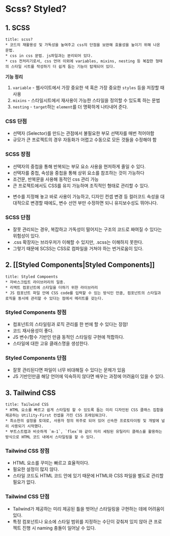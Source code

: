 # Scss? Styled?

## 1. SCSS

```ad-note
title: scss?
* 코드의 재활용성 및 가독성을 높여주고 css의 단점을 보완해 효율성을 높이기 위해 나온 문법.
* css in css 문법. js파일과는 분리되어 있다.
* css 전처리기로서, css 언어 이외에 variables, mixins, nesting 등 복잡한 형태의 스타일 시트를 작성하기 더 쉽게 돕는 기능이 탑재되어 있다.
```

**기능 정리**
1. `variable` - 웹사이트에서 가장 중요한 색 혹은 가장 중요한 `styles` 등을 저장할 때 사용
2. `mixins` - 스타일시트에서 재사용이 가능한 스타일을 정의할 수 있도록 하는 문법
3. `nesting` - `target`하는 `element`를 더 명확하게 나타내어 준다.

### CSS 단점
* 선택자 (Selector)를 만드는 관점에서 불필요한 부모 선택자를 매번 적어야함
* 규모가 큰 프로젝트의 경우 자동화가 어렵고 수동으로 모든 것들을 수정해야 함

### SCSS 장점
* 선택자의 중첩을 통해 반복되는 부모 요소 사용을 현저하게 줄일 수 있다.
* 선택자를 중첩, 속성을 중첩을 통해 상위 요소를 참조하는 것이 가능하다
* 조건문, 반복문을 사용해 동적인 css 관리 가능
* 큰 프로젝트에서도 CSS를 유지 가능하며 조직적인 형태로 관리할 수 있다.
-  변수를 지정해 놓고 바로 사용이 가능하고, 디자인 컨셉 변경 등 컬러코드 속성을 대대적으로 변경할 때에도, 변수 선언 부만 수정하면 되니 유지보수성도 뛰어나다.

### SCSS 단점
* 잘못 관리되는 경우, 복잡하고 가독성이 떨어지는 구조의 코드로 짜여질 수 있다는 위험성이 있다.
* .css 확장자는 브라우저가 이해할 수 있지만, .scss는 이해하지 못한다.
* 그렇기 때문에 SCSS는 CSS로 컴파일을 거쳐야 하는 번거로움이 있다.

## 2. [[Styled Components|Styled Components]]

```ad-note
title: Styled Compoents
* 자바스크립트 라이브러리의 일종.
* 리액트 컴포넌트에 스타일을 더하기 위한 라이브러리
* JS 컴포넌트 파일 안에 CSS code를 입력할 수 있는 방식인 만큼, 컴포넌트의 스타일과 로직을 동시에 관리할 수 있다는 점에서 메리트를 갖는다.
```

### Styled Components 장점
* 컴포넌트의 스타일링과 로직 관리를 한 번에 할 수 있다는 장점!
* 코드 재사용성이 좋다.
* JS 변수/함수 기반인 만큼 동적인 스타일링 구현에 적합하다.
* 스타일에 대한 고유 클래스명을 생성한다.

### Styled Components 단점
-   잘못 관리된다면 파일이 너무 비대해질 수 있다는 문제가 있음
-   JS 기반인만큼 해당 언어에 익숙하지 않다면 배우는 과정에 어려움이 있을 수 있다.

## 3. Tailwind CSS
```ad-note
title: Tailwind CSS
* HTML 요소를 빠르고 쉽게 스타일링 할 수 있도록 돕는 미리 디자인된 CSS 클래스 집합을 제공하는 Utility-First 컨셉을 가진 CSS 프레임워크다. 
* 최소한의 설정을 토대로, 사용자 정의 위주로 되어 있어 신속한 프로토타이핑 및 개발에 널리 사용되기 시작했다.
* 부트스트랩과 비슷하게 `m-1`, `flex`와 같이 미리 세팅된 유틸리티 클래스를 활용하는 방식으로 HTML 코드 내에서 스타일링을 할 수 있다.
```

### Tailwind CSS 장점
-   HTML 요소를 꾸미는 빠르고 효율적이다.
-   필요한 설정이 많지 않다.
-   스타일 코드도 HTML 코드 안에 있기 때문에 HTML와 CSS 파일을 별도로 관리할 필요가 없다.

### Tailwind CSS 단점
-   Tailwind가 제공하는 미리 제공된 틀을 벗어난 스타일링을 구현하는 데에 어려움이 있다.
-   특정 컴포넌트나 요소에 스타일 범위를 지정하는 수단이 갖춰져 있지 않아 큰 프로젝트 진행 시 naming 충돌이 일어날 수 있다.